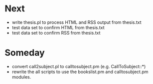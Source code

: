 
# Next

+ write thesis.pl to process HTML and RSS output from thesis.txt
+ test data set to confirm HTML from thesis.txt
+ test data set to confirm RSS from thesis.txt

# Someday

+ convert call2subject.pl to calltosubject.pm (e.g. CallToSubject::*)
+ rewrite the all scripts to use the bookslist.pm and calltosubject.pm modules.

